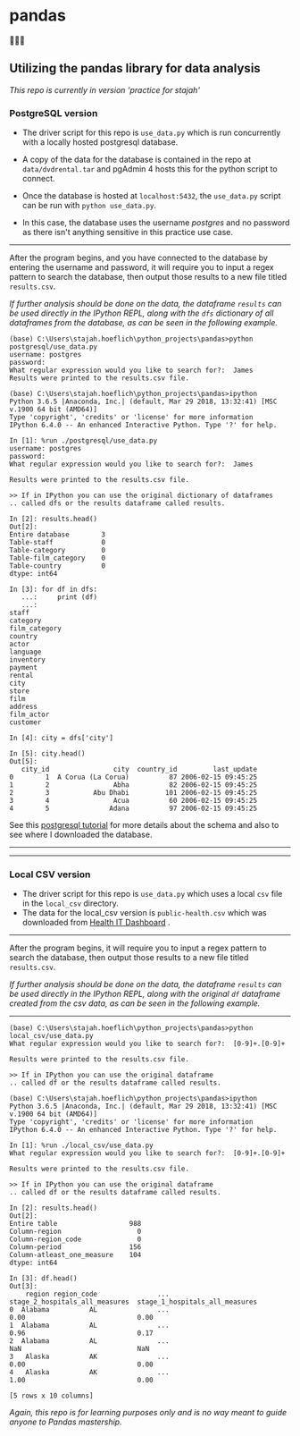 # pandas   

🐼🐼🐼
## Utilizing the pandas library for data analysis

_This repo is currently in version 'practice for stajah'_

### PostgreSQL version

* The driver script for this repo is `use_data.py` which is run concurrently with a locally hosted postgresql database.

* A copy of the data for the database is contained in the repo at `data/dvdrental.tar` and pgAdmin 4 hosts this for the python script to connect.

* Once the database is hosted at `localhost:5432`, the `use_data.py` script can be run with `python use_data.py`.

* In this case, the database uses the username _postgres_ and no password as there isn't anything sensitive in this practice use case.

***

After the program begins, and you have connected to the database by entering the username and password, it will require you to input a regex pattern to search the database, then output those results to a new file titled `results.csv`.

_If further analysis should be done on the data, the dataframe `results` can be used directly in the IPython REPL, along with the `dfs` dictionary of all dataframes from the database, as can be seen in the following example._ 

~~~
(base) C:\Users\stajah.hoeflich\python_projects\pandas>python postgresql/use_data.py
username: postgres
password:
What regular expression would you like to search for?:  James
Results were printed to the results.csv file.

(base) C:\Users\stajah.hoeflich\python_projects\pandas>ipython
Python 3.6.5 |Anaconda, Inc.| (default, Mar 29 2018, 13:32:41) [MSC v.1900 64 bit (AMD64)]
Type 'copyright', 'credits' or 'license' for more information
IPython 6.4.0 -- An enhanced Interactive Python. Type '?' for help.

In [1]: %run ./postgresql/use_data.py
username: postgres
password:
What regular expression would you like to search for?:  James

Results were printed to the results.csv file.

>> If in IPython you can use the original dictionary of dataframes
.. called dfs or the results dataframe called results.

In [2]: results.head()
Out[2]:
Entire database        3
Table-staff            0
Table-category         0
Table-film_category    0
Table-country          0
dtype: int64

In [3]: for df in dfs:
   ...:     print (df)
   ...:
staff
category
film_category
country
actor
language
inventory
payment
rental
city
store
film
address
film_actor
customer

In [4]: city = dfs['city']

In [5]: city.head()
Out[5]:
   city_id                city  country_id         last_update
0        1  A Corua (La Corua)          87 2006-02-15 09:45:25
1        2                Abha          82 2006-02-15 09:45:25
2        3           Abu Dhabi         101 2006-02-15 09:45:25
3        4                Acua          60 2006-02-15 09:45:25
4        5               Adana          97 2006-02-15 09:45:25

~~~

See this [postgresql tutorial](http://www.postgresqltutorial.com/postgresql-sample-database/) for more details about the schema and also to see where I downloaded the database.

***

***

### Local CSV version

* The driver script for this repo is `use_data.py` which uses a local `csv` file in the `local_csv` directory.
* The data for the local_csv version is `public-health.csv` which was downloaded from [Health IT Dashboard](https://dashboard.healthit.gov/api/api.php) .

***

After the program begins, it will require you to input a regex pattern to search the database, then output those results to a new file titled `results.csv`.

_If further analysis should be done on the data, the dataframe `results` can be used directly in the IPython REPL, along with the original `df` dataframe created from the csv data, as can be seen in the following example._ 

*** 

~~~
(base) C:\Users\stajah.hoeflich\python_projects\pandas>python local_csv/use_data.py
What regular expression would you like to search for?:  [0-9]+.[0-9]+

Results were printed to the results.csv file.

>> If in IPython you can use the original dataframe
.. called df or the results dataframe called results.

(base) C:\Users\stajah.hoeflich\python_projects\pandas>ipython
Python 3.6.5 |Anaconda, Inc.| (default, Mar 29 2018, 13:32:41) [MSC v.1900 64 bit (AMD64)]
Type 'copyright', 'credits' or 'license' for more information
IPython 6.4.0 -- An enhanced Interactive Python. Type '?' for help.

In [1]: %run ./local_csv/use_data.py
What regular expression would you like to search for?:  [0-9]+.[0-9]+

Results were printed to the results.csv file.

>> If in IPython you can use the original dataframe
.. called df or the results dataframe called results.

In [2]: results.head()
Out[2]:
Entire table                  988
Column-region                   0
Column-region_code              0
Column-period                 156
Column-atleast_one_measure    104
dtype: int64

In [3]: df.head()
Out[3]:
    region region_code               ...                stage_2_hospitals_all_measures  stage_1_hospitals_all_measures
0  Alabama          AL               ...                                          0.00                            0.00
1  Alabama          AL               ...                                          0.96                            0.17
2  Alabama          AL               ...                                           NaN                             NaN
3   Alaska          AK               ...                                          0.00                            0.00
4   Alaska          AK               ...                                          1.00                            0.00

[5 rows x 10 columns]

~~~

_Again, this repo is for learning purposes only and is no way meant to guide anyone to Pandas mastership._
